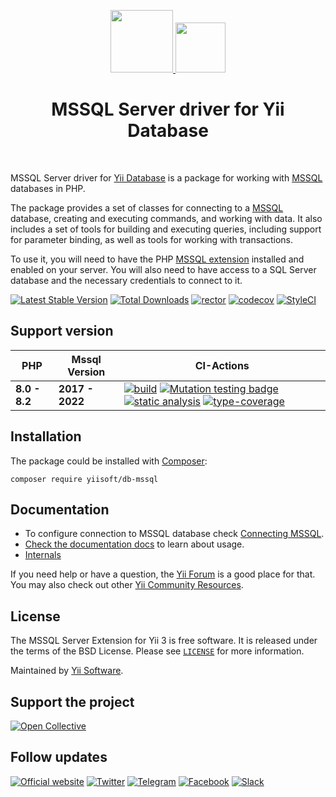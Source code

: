 <p align="center">
        <a href="https://github.com/yiisoft" target="_blank">
        <img src="https://yiisoft.github.io/docs/images/yii_logo.svg" height="100px">
    </a>
    <a href="https://www.microsoft.com/sql-server" target="_blank">
        <img src="https://avatars0.githubusercontent.com/u/6154722" height="80px">
    </a>
    <h1 align="center">MSSQL Server driver for Yii Database</h1>
    <br>
</p>

MSSQL Server driver for [Yii Database](https://github.com/yiisoft/db) is a package for working with [MSSQL] databases in PHP.

The package provides a set of classes for connecting to a [MSSQL] database, creating and executing commands, and working with data.
It also includes a set of tools for building and executing queries, including support for parameter binding, as well
as tools for working with transactions.

To use it, you will need to have the PHP [MSSQL extension] installed and enabled on your server. You will also need to
have access to a SQL Server database and the necessary credentials to connect to it.

[MSSQL]: https://www.microsoft.com/sql-server
[MSSQL extension]: https://pecl.php.net/package/sqlsrv

[![Latest Stable Version](https://poser.pugx.org/yiisoft/db-mssql/v/stable.png)](https://packagist.org/packages/yiisoft/db-mssql)
[![Total Downloads](https://poser.pugx.org/yiisoft/db-mssql/downloads.png)](https://packagist.org/packages/yiisoft/db-mssql)
[![rector](https://github.com/yiisoft/db-mssql/actions/workflows/rector.yml/badge.svg)](https://github.com/yiisoft/db-mssql/actions/workflows/rector.yml)
[![codecov](https://codecov.io/gh/yiisoft/db-mssql/branch/master/graph/badge.svg?token=UF9VERNMYU)](https://codecov.io/gh/yiisoft/db-mssql)
[![StyleCI](https://github.styleci.io/repos/114756477/shield?branch=master)](https://github.styleci.io/repos/114756477?branch=master)

## Support version

| PHP | Mssql Version | CI-Actions
|----|--------------------|---|
|**8.0 - 8.2**| **2017 - 2022**|[![build](https://github.com/yiisoft/db-mssql/actions/workflows/build.yml/badge.svg?branch=dev)](https://github.com/yiisoft/db-mssql/actions/workflows/build.yml) [![Mutation testing badge](https://img.shields.io/endpoint?style=flat&url=https%3A%2F%2Fbadge-api.stryker-mutator.io%2Fgithub.com%2Fyiisoft%2Fdb-mssql%2Fmaster)](https://dashboard.stryker-mutator.io/reports/github.com/yiisoft/db-mssql/master) [![static analysis](https://github.com/yiisoft/db-mssql/actions/workflows/static.yml/badge.svg?branch=dev)](https://github.com/yiisoft/db-mssql/actions/workflows/static.yml) [![type-coverage](https://shepherd.dev/github/yiisoft/db-mssql/coverage.svg)](https://shepherd.dev/github/yiisoft/db-mssql)

## Installation

The package could be installed with [Composer](https://getcomposer.org):

```shell
composer require yiisoft/db-mssql
```

## Documentation

- To configure connection to MSSQL database check [Connecting MSSQL](https://github.com/yiisoft/db/blob/master/docs/en/connection/mssql.md).
- [Check the documentation docs](https://github.com/yiisoft/db/blob/master/docs/en/README.md) to learn about usage.
- [Internals](docs/internals.md)

If you need help or have a question, the [Yii Forum](https://forum.yiiframework.com/c/yii-3-0/63) is a good place for that.
You may also check out other [Yii Community Resources](https://www.yiiframework.com/community).

## License

The MSSQL Server Extension for Yii 3 is free software. It is released under the terms of the BSD License.
Please see [`LICENSE`](./LICENSE.md) for more information.

Maintained by [Yii Software](https://www.yiiframework.com/).

## Support the project

[![Open Collective](https://img.shields.io/badge/Open%20Collective-sponsor-7eadf1?logo=open%20collective&logoColor=7eadf1&labelColor=555555)](https://opencollective.com/yiisoft)

## Follow updates

[![Official website](https://img.shields.io/badge/Powered_by-Yii_Framework-green.svg?style=flat)](https://www.yiiframework.com/)
[![Twitter](https://img.shields.io/badge/twitter-follow-1DA1F2?logo=twitter&logoColor=1DA1F2&labelColor=555555?style=flat)](https://twitter.com/yiiframework)
[![Telegram](https://img.shields.io/badge/telegram-join-1DA1F2?style=flat&logo=telegram)](https://t.me/yii3en)
[![Facebook](https://img.shields.io/badge/facebook-join-1DA1F2?style=flat&logo=facebook&logoColor=ffffff)](https://www.facebook.com/groups/yiitalk)
[![Slack](https://img.shields.io/badge/slack-join-1DA1F2?style=flat&logo=slack)](https://yiiframework.com/go/slack)
